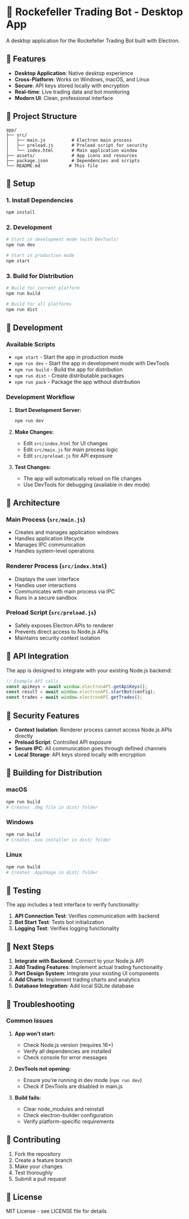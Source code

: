 # 🚀 Rockefeller Trading Bot - Desktop App

A desktop application for the Rockefeller Trading Bot built with Electron.

## 🔹 Features

- **Desktop Application**: Native desktop experience
- **Cross-Platform**: Works on Windows, macOS, and Linux
- **Secure**: API keys stored locally with encryption
- **Real-time**: Live trading data and bot monitoring
- **Modern UI**: Clean, professional interface

## 🔹 Project Structure

```
app/
├── src/
│   ├── main.js          # Electron main process
│   ├── preload.js       # Preload script for security
│   └── index.html       # Main application window
├── assets/              # App icons and resources
├── package.json         # Dependencies and scripts
└── README.md           # This file
```

## 🔹 Setup

### 1. Install Dependencies

```bash
npm install
```

### 2. Development

```bash
# Start in development mode (with DevTools)
npm run dev

# Start in production mode
npm start
```

### 3. Build for Distribution

```bash
# Build for current platform
npm run build

# Build for all platforms
npm run dist
```

## 🔹 Development

### Available Scripts

- `npm start` - Start the app in production mode
- `npm run dev` - Start the app in development mode with DevTools
- `npm run build` - Build the app for distribution
- `npm run dist` - Create distributable packages
- `npm run pack` - Package the app without distribution

### Development Workflow

1. **Start Development Server:**
   ```bash
   npm run dev
   ```

2. **Make Changes:**
   - Edit `src/index.html` for UI changes
   - Edit `src/main.js` for main process logic
   - Edit `src/preload.js` for API exposure

3. **Test Changes:**
   - The app will automatically reload on file changes
   - Use DevTools for debugging (available in dev mode)

## 🔹 Architecture

### Main Process (`src/main.js`)
- Creates and manages application windows
- Handles application lifecycle
- Manages IPC communication
- Handles system-level operations

### Renderer Process (`src/index.html`)
- Displays the user interface
- Handles user interactions
- Communicates with main process via IPC
- Runs in a secure sandbox

### Preload Script (`src/preload.js`)
- Safely exposes Electron APIs to renderer
- Prevents direct access to Node.js APIs
- Maintains security context isolation

## 🔹 API Integration

The app is designed to integrate with your existing Node.js backend:

```javascript
// Example API calls
const apiKeys = await window.electronAPI.getApiKeys();
const result = await window.electronAPI.startBot(config);
const trades = await window.electronAPI.getTrades();
```

## 🔹 Security Features

- **Context Isolation**: Renderer process cannot access Node.js APIs directly
- **Preload Script**: Controlled API exposure
- **Secure IPC**: All communication goes through defined channels
- **Local Storage**: API keys stored locally with encryption

## 🔹 Building for Distribution

### macOS
```bash
npm run build
# Creates .dmg file in dist/ folder
```

### Windows
```bash
npm run build
# Creates .exe installer in dist/ folder
```

### Linux
```bash
npm run build
# Creates .AppImage in dist/ folder
```

## 🔹 Testing

The app includes a test interface to verify functionality:

1. **API Connection Test**: Verifies communication with backend
2. **Bot Start Test**: Tests bot initialization
3. **Logging Test**: Verifies logging functionality

## 🔹 Next Steps

1. **Integrate with Backend**: Connect to your Node.js API
2. **Add Trading Features**: Implement actual trading functionality
3. **Port Design System**: Integrate your existing UI components
4. **Add Charts**: Implement trading charts and analytics
5. **Database Integration**: Add local SQLite database

## 🔹 Troubleshooting

### Common Issues

1. **App won't start:**
   - Check Node.js version (requires 16+)
   - Verify all dependencies are installed
   - Check console for error messages

2. **DevTools not opening:**
   - Ensure you're running in dev mode (`npm run dev`)
   - Check if DevTools are disabled in main.js

3. **Build fails:**
   - Clear node_modules and reinstall
   - Check electron-builder configuration
   - Verify platform-specific requirements

## 🔹 Contributing

1. Fork the repository
2. Create a feature branch
3. Make your changes
4. Test thoroughly
5. Submit a pull request

## 🔹 License

MIT License - see LICENSE file for details.
